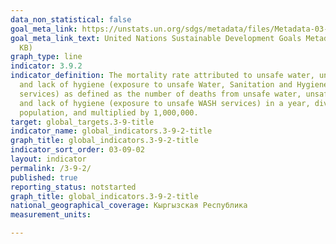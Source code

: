 ```yaml
---
data_non_statistical: false
goal_meta_link: https://unstats.un.org/sdgs/metadata/files/Metadata-03-09-02.pdf
goal_meta_link_text: United Nations Sustainable Development Goals Metadata (PDF 214
  KB)
graph_type: line
indicator: 3.9.2
indicator_definition: The mortality rate attributed to unsafe water, unsafe sanitation
  and lack of hygiene (exposure to unsafe Water, Sanitation and Hygiene for All (WASH)
  services) as defined as the number of deaths from unsafe water, unsafe sanitation
  and lack of hygiene (exposure to unsafe WASH services) in a year, divided by the
  population, and multiplied by 1,000,000.
target: global_targets.3-9-title
indicator_name: global_indicators.3-9-2-title
graph_title: global_indicators.3-9-2-title
indicator_sort_order: 03-09-02
layout: indicator
permalink: /3-9-2/
published: true
reporting_status: notstarted
graph_title: global_indicators.3-9-2-title
national_geographical_coverage: Кыргызская Республика
measurement_units: 

---
```

